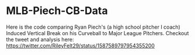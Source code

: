 # MLB-Piech-CB-Data
Here is the code comparing Ryan Piech's (a high school pitcher I coach) Induced Vertical Break on his Curveball to Major League Pitchers. 
Checkout the tweet and analysis here: https://twitter.com/RileyFelt29/status/1587589797954355200

